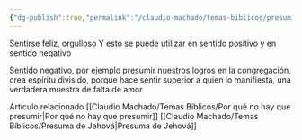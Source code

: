 ```yaml
---
{"dg-publish":true,"permalink":"/claudio-machado/temas-biblicos/presumir/"}
---
```


Sentirse feliz, orgulloso 
Y esto se puede utilizar en sentido positivo y en sentido negativo 

Sentido negativo, por ejemplo presumir nuestros logros en la congregación, crea espíritu divisido, porque hace sentir superior a quien lo manifiesta, una verdadera muestra de falta de amor 






Artículo relacionado 
[[Claudio Machado/Temas Bíblicos/Por qué no hay que presumir\|Por qué no hay que presumir]]
[[Claudio Machado/Temas Bíblicos/Presuma de Jehová\|Presuma de Jehová]]